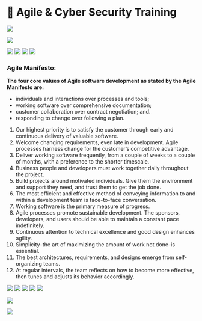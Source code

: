 # 👟 Agile & Cyber Security Training

![](<.gitbook/assets/Screen Shot 2022-06-13 at 4.03.55 AM.png>)

![](<.gitbook/assets/Screen Shot 2022-06-13 at 4.09.16 AM.png>)

![](<.gitbook/assets/Screen Shot 2022-06-13 at 4.05.28 AM.png>) ![](<.gitbook/assets/Screen Shot 2022-06-13 at 4.05.47 AM.png>) ![](<.gitbook/assets/Screen Shot 2022-06-13 at 4.06.01 AM.png>) ![](<.gitbook/assets/Screen Shot 2022-06-13 at 4.06.09 AM.png>)

### Agile Manifesto:

**The four core values of Agile software development as stated by the Agile Manifesto are:**

- individuals and interactions over processes and tools;
- working software over comprehensive documentation;
- customer collaboration over contract negotiation; and.
- responding to change over following a plan.

1. Our highest priority is to satisfy the customer through early and continuous delivery of valuable software.
2. Welcome changing requirements, even late in development. Agile processes harness change for the customer’s competitive advantage.
3. Deliver working software frequently, from a couple of weeks to a couple of months, with a preference to the shorter timescale.
4. Business people and developers must work together daily throughout the project.
5. Build projects around motivated individuals. Give them the environment and support they need, and trust them to get the job done.
6. The most efficient and effective method of conveying information to and within a development team is face-to-face conversation.
7. Working software is the primary measure of progress.
8. Agile processes promote sustainable development. The sponsors, developers, and users should be able to maintain a constant pace indefinitely.
9. Continuous attention to technical excellence and good design enhances agility.
10. Simplicity–the art of maximizing the amount of work not done–is essential.
11. The best architectures, requirements, and designs emerge from self-organizing teams.
12. At regular intervals, the team reflects on how to become more effective, then tunes and adjusts its behavior accordingly.

![](<.gitbook/assets/Screen Shot 2022-06-13 at 4.12.42 AM.png>) ![](<.gitbook/assets/Screen Shot 2022-06-13 at 5.00.25 AM.png>) ![](<.gitbook/assets/Screen Shot 2022-06-13 at 11.20.28 AM.png>) ![](<.gitbook/assets/Screen Shot 2022-06-13 at 11.21.37 AM.png>) ![](<.gitbook/assets/Screen Shot 2022-06-13 at 11.22.26 AM.png>)

![](<.gitbook/assets/Screen Shot 2022-06-13 at 11.23.04 AM.png>)

![](<.gitbook/assets/Screen Shot 2022-06-13 at 11.23.26 AM.png>)

